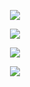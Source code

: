 <p align=center>
  <a href="https://skillicons.dev">
    <img src="https://skillicons.dev/icons?i=github,gitlab,bitbucket" />
  </a>
</p>
<p align=center>
  <a href="https://skillicons.dev">
    <img src="https://skillicons.dev/icons?i=py,nodejs,js,bash,cpp,html,mongodb,mysql" />
  </a>
</p>
<p align=center>
  <a href="https://skillicons.dev">
    <img src="https://skillicons.dev/icons?i=gcp,cloudflare,kubernetes,docker,nginx" />
  </a>
</p>
<p align=center>
  <a href="https://skillicons.dev">
    <img src="https://skillicons.dev/icons?i=linux,debian,anaconda,raspberrypi,vim,vscode,selenium" />
  </a>
</p>
